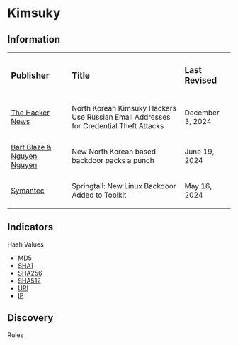 
# Kimsuky

## Information
<table>
  <tr>
    <td>
      <h3>Publisher</h3>
    </td>
    <td>
      <h3>Title</h3>
    </td>
    <td>
      <h3>Last Revised</h3>
    </td>
  </tr>
  <tr>
    <td>
      <a href="https://thehackernews.com/2024/12/north-korean-kimsuky-hackers-use.html">The Hacker News</a>
    </td>
    <td>
      <p>North Korean Kimsuky Hackers Use Russian Email Addresses for Credential Theft Attacks</p>
    </td>
    <td>
      <p>December 3, 2024</p>
    </td>
  </tr>
  <tr>
    <td>
      <a href="https://cyberarmor.tech/wp-content/uploads/2024/06/New-North-Korean-based-backdoor-packs-a-punch.pdf">Bart Blaze & Nguyen Nguyen</a>
    </td>
    <td>
      <p>New North Korean based backdoor packs a punch</p>
    </td>
    <td>
      <p>June 19, 2024</p>
    </td>
  </tr>
  <tr>
    <td>
      <a href="https://symantec-enterprise-blogs.security.com/threat-intelligence/springtail-kimsuky-backdoor-espionage">Symantec</a>
    </td>
    <td>
      <p>Springtail: New Linux Backdoor Added to Toolkit</p>
    </td>
    <td>
      <p>May 16, 2024</p>
    </td>
  </tr>
</table>

## Indicators
Hash Values
- <a href="https://github.com/PudgyDragon/IOCs/blob/main/All/Kimsuky/samples.md5">MD5</a>
- <a href="https://github.com/PudgyDragon/IOCs/blob/main/All/Kimsuky/samples.sha1">SHA1</a>
- <a href="https://github.com/PudgyDragon/IOCs/blob/main/All/Kimsuky/samples.sha256">SHA256</a>
- <a href="https://github.com/PudgyDragon/IOCs/blob/main/All/Kimsuky/samples.sha512">SHA512</a>
- <a href="https://github.com/PudgyDragon/IOCs/blob/main/All/Kimsuky/uri.txt">URI</a>
- <a href="https://github.com/PudgyDragon/IOCs/blob/main/All/Kimsuky/IPv4.txt">IP</a>

## Discovery
Rules

